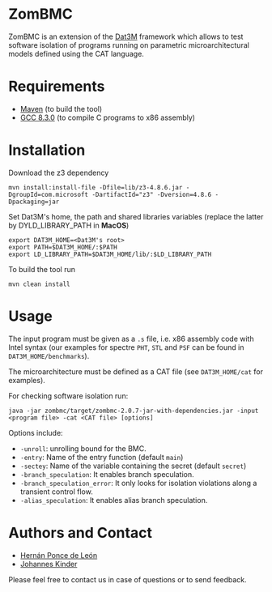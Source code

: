 # ZomBMC

ZomBMC is an extension of the [Dat3M](https://github.com/hernanponcedeleon/Dat3M) framework which allows to test software isolation of programs running on parametric microarchitectural models defined using the CAT language.

Requirements
======
* [Maven](https://maven.apache.org/) (to build the tool)
* [GCC 8.3.0](https://gcc.gnu.org/gcc-8/) (to compile C programs to x86 assembly)

Installation
======
Download the z3 dependency
```
mvn install:install-file -Dfile=lib/z3-4.8.6.jar -DgroupId=com.microsoft -DartifactId="z3" -Dversion=4.8.6 -Dpackaging=jar
```
Set Dat3M's home, the path and shared libraries variables (replace the latter by DYLD_LIBRARY_PATH in **MacOS**)
```
export DAT3M_HOME=<Dat3M's root>
export PATH=$DAT3M_HOME/:$PATH
export LD_LIBRARY_PATH=$DAT3M_HOME/lib/:$LD_LIBRARY_PATH
```

To build the tool run
```
mvn clean install
```

Usage
======
The input program must be given as a `.s` file, i.e. x86 assembly code with Intel syntax (our examples for spectre `PHT`, `STL` and `PSF` can be found in `DAT3M_HOME/benchmarks`).

The microarchitecture must be defined as a CAT file (see `DAT3M_HOME/cat` for examples).

For checking software isolation run:
```
java -jar zombmc/target/zombmc-2.0.7-jar-with-dependencies.jar -input <program file> -cat <CAT file> [options]
```
Options include:
- `-unroll`: unrolling bound for the BMC.
- `-entry`: Name of the entry function (default `main`)
- `-sectey`: Name of the variable containing the secret (default `secret`)
- `-branch_speculation`: It enables branch speculation.
- `-branch_speculation_error`: It only looks for isolation violations along a transient control flow.
- `-alias_speculation`: It enables alias branch speculation.

Authors and Contact
======
* [Hernán Ponce de León](mailto:hernan.ponce@unibw.de)
* [Johannes Kinder](mailto:johannes.kinder@unibw.de)

Please feel free to contact us in case of questions or to send feedback.
